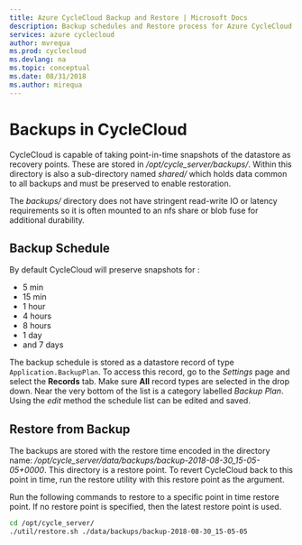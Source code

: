 ```yaml
---
title: Azure CycleCloud Backup and Restore | Microsoft Docs
description: Backup schedules and Restore process for Azure CycleCloud.
services: azure cyclecloud
author: mvrequa
ms.prod: cyclecloud
ms.devlang: na
ms.topic: conceptual
ms.date: 08/31/2018
ms.author: mirequa
---
```


# Backups in CycleCloud

CycleCloud is capable of taking point-in-time snapshots of the datastore as 
recovery points. These are stored in _/opt/cycle_server/backups/_. Within this
directory is also a sub-directory named _shared/_ which holds data common to all backups
and must be preserved to enable restoration.

The _backups/_ directory does not have stringent read-write IO or
latency requirements so it is often mounted to an nfs share or
blob fuse for additional durability.  

## Backup Schedule

By default CycleCloud will preserve snapshots for :

* 5 min
* 15 min 
* 1 hour 
* 4 hours 
* 8 hours 
* 1 day 
* and 7 days

The backup schedule is stored as a datastore record of type `Application.BackupPlan`. 
To access this record, go to the *Settings* page and select the **Records** tab.
Make sure **All** record types are selected in the drop down. Near the very bottom of
the list is a category labelled *Backup Plan*. Using the *edit* method the schedule
list can be edited and saved. 

## Restore from Backup

The backups are stored with the restore time encoded in the directory name:
_/opt/cycle_server/data/backups/backup-2018-08-30_15-05-05+0000_.
This directory is a restore point. To revert CycleCloud back to
this point in time, run the restore utility with this restore point as the argument. 

Run the following commands to restore to a specific point in
time restore point. If no restore point is specified, then the
latest restore point is used.

```bash
cd /opt/cycle_server/
./util/restore.sh ./data/backups/backup-2018-08-30_15-05-05
```

